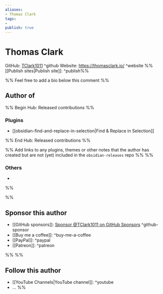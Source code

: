 ```yaml
---
aliases:
- Thomas Clark
tags: 
- 
publish: true
---
```


# Thomas Clark

GitHub: [TClark1011](https://github.com/TClark1011/) ^github
Website: <https://thomasclark.io/> ^website
%%[[Publish sites|Publish site]]: ^publish%%

%% Feel free to add a bio below this comment %%


## Author of

%% Begin Hub: Released contributions %%
### Plugins
- [[obsidian-find-and-replace-in-selection|Find & Replace in Selection]]

%% End Hub: Released contributions %%

%% Add links to any plugins, themes or other notes that the author has created but are not (yet) included in the `obsidian-releases` repo %%
%%
### Others 

- 
%%

%%
## Sponsor this author

- [[GitHub sponsors]]: [Sponsor @TClark1011 on GitHub Sponsors](https://github.com/sponsors/TClark1011) ^github-sponsor
- [[Buy me a coffee]]: ^buy-me-a-coffee
- [[PayPal]]: ^paypal
- [[Patreon]]: ^patreon

%%
%%
## Follow this author

- [[YouTube Channels|YouTube channel]]: ^youtube
- ...
%%